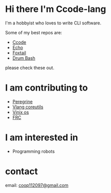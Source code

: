 # Hi there I'm Ccode-lang
I'm a hobbyist who loves to write CLI software.  

Some of my best repos are:  
* [Ccode](https://github.com/Ccode-lang/Ccode)
* [Echo](https://github.com/Ccode-lang/echo-lang)
* [Foxtail](https://github.com/Ccode-lang/foxtail)
* [Drum Bash](https://github.com/Ccode-lang/drumbash)


please check these out.

# I am contributing to
* [Peregrine](https://github.com/peregrine-lang/Peregrine)
* [Vlang coreutils](https://github.com/vlang/coreutils)
* [Vinix os](https://github.com/vlang/vinix)
* [FRC](https://github.com/FRC-Team-8745)

# I am interested in
* Programming robots
# contact
email: coop112097@gmail.com
